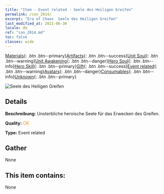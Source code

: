 ```yaml
---
title: "Item - Event related - Seele des Heiligen Greifen"
permalink: /con_2014/
excerpt: "Era of Chaos  Seele des Heiligen Greifen"
last_modified_at: 2021-06-30
locale: de
ref: "con_2014.md"
toc: false
classes: wide
---
```

 [Materials](/ItemsDE/){: .btn .btn--primary}[Artifacts](/ItemsDE/Artifacts/){: .btn .btn--success}[Unit Soul](/ItemsDE/UnitSoul/){: .btn .btn--warning}[Unit Awakening](/ItemsDE/UnitAwakening/){: .btn .btn--danger}[Hero Soul](/ItemsDE/HeroSoul/){: .btn .btn--info}[Hero Skill](/ItemsDE/HeroSkill/){: .btn .btn--primary}[Gift](/ItemsDE/Gift/){: .btn .btn--success}[Event related](/ItemsDE/Events/){: .btn .btn--warning}[Avatars](/ItemsDE/Avatars/){: .btn .btn--danger}[Consumables](/ItemsDE/Consumables/){: .btn .btn--info}[Unknown](/ItemsDE/Unknown/){: .btn .btn--primary}

 ![Seele des Heiligen Greifen](/images/t/juexing_103.jpg)

## Details
 **Beschreibung:** Unsterbliche heroische Seele für das Erwecken des Greifen.

 **Quality:** <span style="color: #FF8C00">OK</span>

 **Type:** Event related

## Gather

  None

## This item contains:

  None

